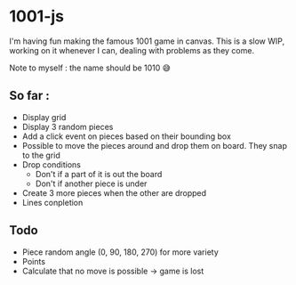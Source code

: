 1001-js
=======

I'm having fun making the famous 1001 game in canvas. This is a slow WIP, working on it whenever I can, dealing with problems as they come.

Note to myself : the name should be 1010 :sweat_smile:

So far :
--------

* Display grid
* Display 3 random pieces
* Add a click event on pieces based on their bounding box
* Possible to move the pieces around and drop them on board. They snap to the grid
* Drop conditions
  * Don't if a part of it is out the board
  * Don't if another piece is under
* Create 3 more pieces when the other are dropped
* Lines conpletion


Todo
-----

* Piece random angle (0, 90, 180, 270) for more variety
* Points
* Calculate that no move is possible -> game is lost